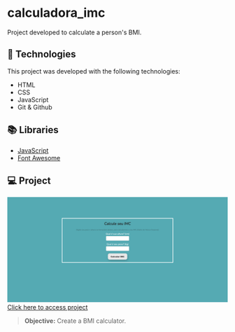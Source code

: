 # calculadora_imc
Project developed to calculate a person's BMI.

## 🚀 Technologies
This project was developed with the following technologies:
- HTML
- CSS
- JavaScript
- Git & Github

## 📚 Libraries
- [JavaScript](https://developer.mozilla.org/pt-BR/docs/Web/JavaScript)
- [Font Awesome](https://fontawesome.com/)

## 💻 Project
![preview](./preview.png/)
[Click here to access project](https://calculadora-imc-alpha.vercel.app/)
> **Objective:** Create a BMI calculator.
